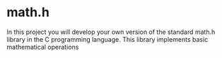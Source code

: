 # math.h
In this project you will develop your own version of the standard math.h library in the C programming language. This library implements basic mathematical operations
